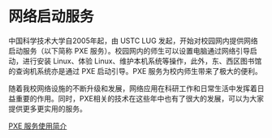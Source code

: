 ---
---

# 网络启动服务

中国科学技术大学自2005年起，由 USTC LUG 发起，开始对校园网内提供网络启动服务（以下简称 PXE 服务）。校园网内的师生可以设置电脑通过网络引导启动，进行安装 Linux、体验 Linux、维护本机系统等操作，此外，东、西区图书馆的查询机系统亦是通过 PXE 启动引导。PXE 服务为校内师生带来了极大的便利。 

随着我校网络设施的不断升级和发展，网络应用在科研工作和日常生活中发挥着日益重要的作用。同时，PXE相关的技术在这些年中也有了很大的发展，可以为大家提供更多更实用的服务。 

[PXE 服务使用简介](../../server/pxe "server:pxe:start")
